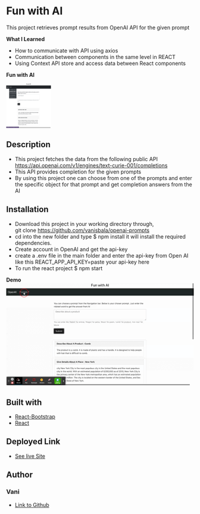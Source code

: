 # Fun with AI

This project retrieves prompt results from OpenAI API for the given prompt

**What I Learned**

- How to communicate with API using axios
- Communication between components in the same level in REACT
- Using Context API store and access data between React components

**Fun with AI**

<img src="./src/funAI.png" width="120" height="120">

## Description

- This project fetches the data from the following public API https://api.openai.com/v1/engines/text-curie-001/completions
- This API provides completion for the given prompts
- By using this project one can choose from one of the prompts and enter the specific object for that prompt and get completion answers from the AI

## Installation

- Download this project in your working directory through, \
  git clone https://github.com/vanisbala/openai-prompts
- cd into the new folder and type
  $ npm install
  it will install the required dependencies.
- Create account in OpenAI and get the api-key
- create a .env file in the main folder and enter the api-key from Open AI like this
  REACT_APP_API_KEY=paste your api-key here
- To run the react project
  $ npm start

**Demo** \
![funAIDemo](./src/FunAI.gif)

## Built with

- [React-Bootstrap](https://react-bootstrap.github.io/)
- [React](https://reactjs.org/)

## Deployed Link

- [See live Site](https://vanisbala.github.io/openai-prompt/)

## Author

### Vani

- [Link to Github](https://github.com/vanisbala)
